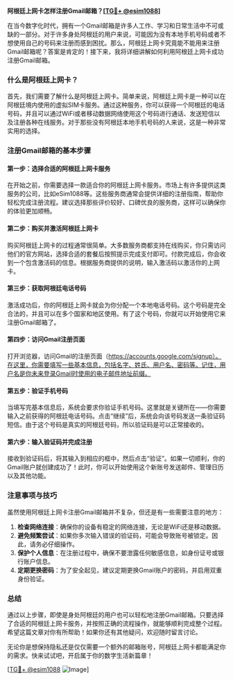 **阿根廷上网卡怎样注册Gmail邮箱？[[TG💪+ @esim1088](https://t.me/s/esim1088)]**

在当今数字化时代，拥有一个Gmail邮箱是许多人工作、学习和日常生活中不可或缺的一部分。对于许多身处阿根廷的用户来说，可能因为没有本地手机号码或者不想使用自己的号码来注册而感到困扰。那么，阿根廷上网卡究竟能不能用来注册Gmail邮箱呢？答案是肯定的！接下来，我将详细讲解如何利用阿根廷上网卡成功注册Gmail邮箱。

### 什么是阿根廷上网卡？

首先，我们需要了解什么是阿根廷上网卡。简单来说，阿根廷上网卡是一种可以在阿根廷境内使用的虚拟SIM卡服务。通过这种服务，你可以获得一个阿根廷的电话号码，并且可以通过WiFi或者移动数据网络使用这个号码进行通话、发送短信以及注册各种在线服务。对于那些没有阿根廷本地手机号码的人来说，这是一种非常实用的选择。

### 注册Gmail邮箱的基本步骤

#### 第一步：选择合适的阿根廷上网卡服务

在开始之前，你需要选择一款适合你的阿根廷上网卡服务。市场上有许多提供这类服务的公司，比如eSim1088等。这些服务商通常会提供详细的注册指南，帮助你轻松完成注册流程。建议选择那些评价较好、口碑优良的服务商，这样可以确保你的体验更加顺畅。

#### 第二步：购买并激活阿根廷上网卡

购买阿根廷上网卡的过程通常很简单。大多数服务商都支持在线购买，你只需访问他们的官方网站，选择合适的套餐后按照提示完成支付即可。付款完成后，你会收到一个包含激活码的信息。根据服务商提供的说明，输入激活码以激活你的上网卡。

#### 第三步：获取阿根廷电话号码

激活成功后，你的阿根廷上网卡就会为你分配一个本地电话号码。这个号码是完全合法的，并且可以在多个国家和地区使用。有了这个号码，你就可以开始使用它来注册Gmail邮箱了。

#### 第四步：访问Gmail注册页面

打开浏览器，访问Gmail的注册页面（https://accounts.google.com/signup）。在这里，你需要填写一些基本信息，包括名字、姓氏、用户名、密码等。记住，用户名是你未来登录Gmail时使用的电子邮件地址前缀。

#### 第五步：验证手机号码

当填写完基本信息后，系统会要求你验证手机号码。这里就是关键所在——你需要输入之前获得的阿根廷电话号码。点击“继续”后，系统会向该号码发送一条验证码短信。由于这个号码是真实的阿根廷号码，所以验证码是可以正常接收的。

#### 第六步：输入验证码并完成注册

接收到验证码后，将其输入到相应的框中，然后点击“验证”。如果一切顺利，你的Gmail账户就创建成功了！此时，你可以开始使用这个新账号发送邮件、管理日历以及其他功能。

### 注意事项与技巧

虽然使用阿根廷上网卡注册Gmail邮箱并不复杂，但还是有一些需要注意的地方：

1. **检查网络连接**：确保你的设备有稳定的网络连接，无论是WiFi还是移动数据。
2. **避免频繁尝试**：如果你多次输入错误的验证码，可能会导致账号被锁定。因此，请务必仔细操作。
3. **保护个人信息**：在注册过程中，确保不要泄露任何敏感信息，如身份证号或银行账户信息。
4. **定期更换密码**：为了安全起见，建议定期更换Gmail账户的密码，并启用双重身份验证。

### 总结

通过以上步骤，即使是身处阿根廷的用户也可以轻松地注册Gmail邮箱。只要选择了合适的阿根廷上网卡服务，并按照正确的流程操作，就能够顺利完成整个过程。希望这篇文章对你有所帮助！如果你还有其他疑问，欢迎随时留言讨论。

无论你是想保持隐私还是仅仅需要一个额外的邮箱账号，阿根廷上网卡都能满足你的需求。快来试试吧，开启属于你的数字生活新篇章！

[[TG💪+ @esim1088](https://t.me/s/esim1088) ![Image](https://i.postimg.cc/4NQfJmqS/Snipaste-2025-05-13-00-14-12.png)]
